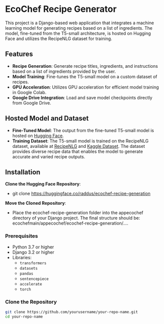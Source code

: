 # EcoChef Recipe Generator

This project is a Django-based web application that integrates a machine learning model for generating recipes based on a list of ingredients. The model, fine-tuned from the T5-small architecture, is hosted on Hugging Face and utilizes the RecipeNLG dataset for training.


## Features

- **Recipe Generation**: Generate recipe titles, ingredients, and instructions based on a list of ingredients provided by the user.
- **Model Training**: Fine-tunes the T5-small model on a custom dataset of recipes.
- **GPU Acceleration**: Utilizes GPU acceleration for efficient model training in Google Colab.
- **Google Drive Integration**: Load and save model checkpoints directly from Google Drive.

## Hosted Model and Dataset

- **Fine-Tuned Model**: The output from the fine-tuned T5-small model is hosted on [Hugging Face](https://huggingface.co/raddus/ecochef-recipe-generation).
- **Training Dataset**: The T5-small model is trained on the RecipeNLG dataset, available at [RecipeNLG](https://recipenlg.cs.put.poznan.pl/) and [Kaggle Dataset](https://www.kaggle.com/datasets/paultimothymooney/recipenlg). The dataset provides diverse recipe data that enables the model to generate accurate and varied recipe outputs.

## Installation

**Clone the Hugging Face Repository**:
- git clone https://huggingface.co/raddus/ecochef-recipe-generation

**Move the Cloned Repository**:
- Place the ecochef-recipe-generation folder into the appecochef directory of your Django project. The final structure should be: ecochefmain/appecochef/ecochef-recipe-generation/....

### Prerequisites

- Python 3.7 or higher
- Django 3.2 or higher
- Libraries:
  - `transformers`
  - `datasets`
  - `pandas`
  - `sentencepiece`
  - `accelerate`
  - `torch`

### Clone the Repository

```bash
git clone https://github.com/yourusername/your-repo-name.git
cd your-repo-name
